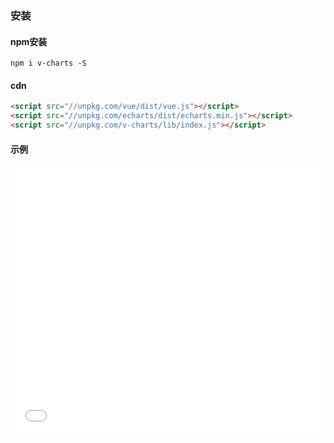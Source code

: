 ### 安装

#### npm安装

```
npm i v-charts -S
```

#### cdn

```html
<script src="//unpkg.com/vue/dist/vue.js"></script>
<script src="//unpkg.com/echarts/dist/echarts.min.js"></script>
<script src="//unpkg.com/v-charts/lib/index.js"></script>
```

#### 示例

<iframe width="100%" height="430" src="//jsfiddle.net/vue_echarts/aa7ojxyt/5/embedded/result,html,js/?bodyColor=fff" allowfullscreen="allowfullscreen" frameborder="0"></iframe>
